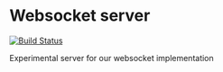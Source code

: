 # Websocket server

[![Build Status](https://travis-ci.org/appserver-io-lab/websocket-server.png)](https://travis-ci.org/appserver-io-lab/websocket-server)

Experimental server for our websocket implementation